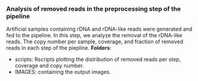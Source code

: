 ### Analysis of removed reads in the preprocessing step of the pipeline 
Artificial samples containing rDNA and rDNA-like reads were generated and fed to the pipeline. In this step, we analyze the removal of the rDNA-like reads. The copy number per sample, coverage, and fraction of removed reads in each step of the piepline.
**Folders**:
- scripts: Rscripts plotting the distribution of removed reads per step, coverage and copy number.
- IMAGES: containing the output images.
